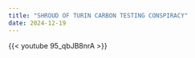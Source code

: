 ```yaml
---
title: "SHROUD OF TURIN CARBON TESTING CONSPIRACY"
date: 2024-12-19
---
```


{{< youtube 95_qbJB8nrA >}}
